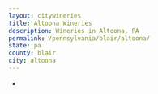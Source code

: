 ```yaml
---
layout: citywineries
title: Altoona Wineries
description: Wineries in Altoona, PA
permalink: /pennsylvania/blair/altoona/
state: pa
county: blair
city: altoona
---
```

-
